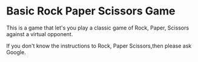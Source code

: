 # Basic Rock Paper Scissors Game

This is a game that let's you play a classic game of Rock, Paper, Scissors against a virtual opponent.

If you don't know the instructions to Rock, Paper Scissors,then please ask Google.